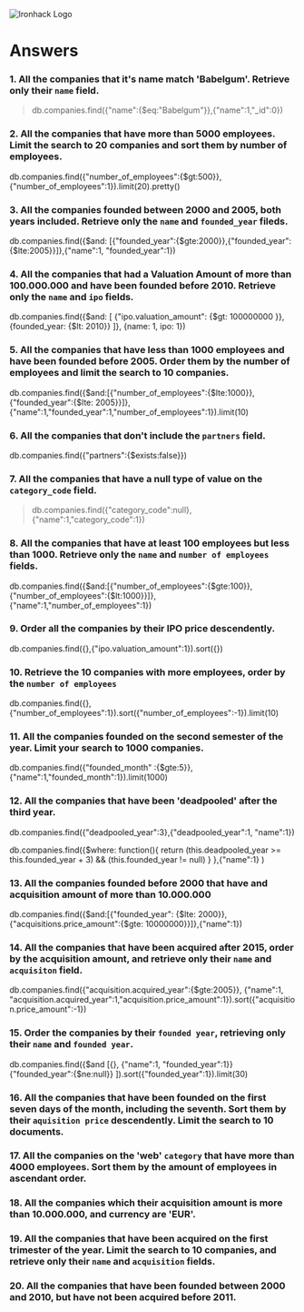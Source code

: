 ![Ironhack Logo](https://i.imgur.com/1QgrNNw.png)

# Answers

### 1. All the companies that it's name match 'Babelgum'. Retrieve only their `name` field.

<!-- Your Code Goes Here -->
> db.companies.find({"name":{$eq:"Babelgum"}},{"name":1,"_id":0})

### 2. All the companies that have more than 5000 employees. Limit the search to 20 companies and sort them by **number of employees**.

<!-- Your Code Goes Here -->
 db.companies.find({"number_of_employees":{$gt:500}},{"number_of_employees":1}).limit(20).pretty()

### 3. All the companies founded between 2000 and 2005, both years included. Retrieve only the `name` and `founded_year` fileds.

 db.companies.find({$and: [{"founded_year":{$gte:2000}},{"founded_year":{$lte:2005}}]},{"name":1, "founded_year":1})

<!-- Your Code Goes Here -->

### 4. All the companies that had a Valuation Amount of more than 100.000.000 and have been founded before 2010. Retrieve only the `name` and `ipo` fields.

<!-- Your Code Goes Here -->
db.companies.find({$and: [ {"ipo.valuation_amount": {$gt: 100000000 }}, {founded_year: {$lt: 2010}} ]}, {name: 1, ipo: 1})

### 5. All the companies that have less than 1000 employees and have been founded before 2005. Order them by the number of employees and limit the search to 10 companies.

<!-- Your Code Goes Here -->
db.companies.find({$and:[{"number_of_employees":{$lte:1000}},{"founded_year":{$lte: 2005}}]},{"name":1,"founded_year":1,"number_of_employees":1}).limit(10)

### 6. All the companies that don't include the `partners` field.

<!-- Your Code Goes Here -->
 db.companies.find({"partners":{$exists:false}})

### 7. All the companies that have a null type of value on the `category_code` field.

<!-- Your Code Goes Here -->
> db.companies.find({"category_code":null},{"name":1,"category_code":1})

### 8. All the companies that have at least 100 employees but less than 1000. Retrieve only the `name` and `number of employees` fields.

db.companies.find({$and:[{"number_of_employees":{$gte:100}}, {"number_of_employees":{$lt:1000}}]},{"name":1,"number_of_employees":1})

### 9. Order all the companies by their IPO price descendently.

db.companies.find({},{"ipo.valuation_amount":1}).sort({})
<!-- Your Code Goes Here -->

### 10. Retrieve the 10 companies with more employees, order by the `number of employees`
db.companies.find({},{"number_of_employees":1}).sort({"number_of_employees":-1}).limit(10)

<!-- Your Code Goes Here -->

### 11. All the companies founded on the second semester of the year. Limit your search to 1000 companies.

db.companies.find({"founded_month" :{$gte:5}},{"name":1,"founded_month":1}).limit(1000)



<!-- Your Code Goes Here -->

### 12. All the companies that have been 'deadpooled' after the third year.
<!-- deadpools_year = 3 -->
db.companies.find({"deadpooled_year":3},{"deadpooled_year":1, "name":1})
<!-- calculates and substracts -->
db.companies.find({$where: function(){ return (this.deadpooled_year >= this.founded_year + 3) && (this.founded_year != null) } },{"name":1} )
<!-- Your Code Goes Here -->

### 13. All the companies founded before 2000 that have and acquisition amount of more than 10.000.000
db.companies.find({$and:[{"founded_year": {$lte: 2000}}, {"acquisitions.price_amount":{$gte: 10000000}}]},{"name":1})


<!-- Your Code Goes Here -->

### 14. All the companies that have been acquired after 2015, order by the acquisition amount, and retrieve only their `name` and `acquisiton` field.

<!-- Your Code Goes Here -->
db.companies.find({"acquisition.acquired_year":{$gte:2005}}, {"name":1, "acquisition.acquired_year":1,"acquisition.price_amount":1}).sort({"acquisition.price_amount":-1})

### 15. Order the companies by their `founded year`, retrieving only their `name` and `founded year`.

db.companies.find({$and [{}, {"name":1, "founded_year":1}} {"founded_year":{$ne:null}} ]).sort({"founded_year":1}).limit(30)

<!-- Your Code Goes Here -->

### 16. All the companies that have been founded on the first seven days of the month, including the seventh. Sort them by their `aquisition price` descendently. Limit the search to 10 documents.

<!-- Your Code Goes Here -->

### 17. All the companies on the 'web' `category` that have more than 4000 employees. Sort them by the amount of employees in ascendant order.

<!-- Your Code Goes Here -->

### 18. All the companies which their acquisition amount is more than 10.000.000, and currency are 'EUR'.

<!-- Your Code Goes Here -->

### 19. All the companies that have been acquired on the first trimester of the year. Limit the search to 10 companies, and retrieve only their `name` and `acquisition` fields.

<!-- Your Code Goes Here -->

### 20. All the companies that have been founded between 2000 and 2010, but have not been acquired before 2011.

<!-- Your Code Goes Here -->
